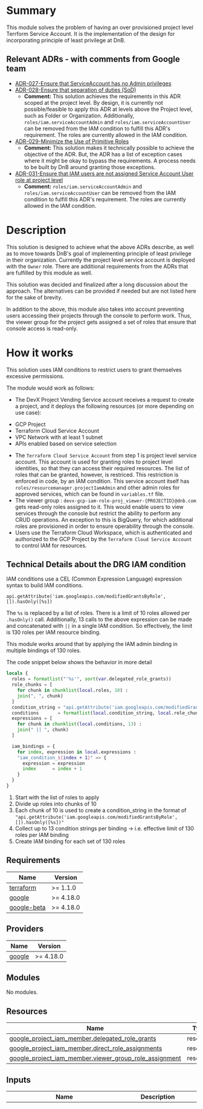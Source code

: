 # Summary
This module solves the problem of having an over provisioned project level Terrform Service Account. It is the implementation of the design for incorporating principle of least privilege at DnB. 

## Relevant ADRs - with comments from Google team
- [ADR-027-Ensure that ServiceAccount has no Admin privileges](https://github.com/dnb-main/deep-devxplatform-docs/blob/main/docs/ADRs/ADR-027-Ensure%20that%20ServiceAccount%20has%20no%20Admin%20privileges.md)
- [ADR-028-Ensure that separation of duties (SoD)](https://github.com/dnb-main/deep-devxplatform-docs/blob/main/docs/ADRs/ADR-028-Ensure%20that%20separation%20of%20duties%20(SoD).md)
  - **Comment:** This solution achieves the requirements in this ADR scoped at the project level. By design, it is currently not possible/feasible to apply this ADR at levels above the Project level, such as Folder or Organization. 
 Additionally, `roles/iam.serviceAccountAdmin` and `roles/iam.serviceAccountUser` can be removed from the IAM condition to fulfill this ADR's requirement. The roles are currently allowed in the IAM condition.
- [ADR-029-Minimize the Use of Primitive Roles](https://github.com/dnb-main/deep-devxplatform-docs/blob/main/docs/ADRs/ADR-029-Minimize%20the%20Use%20of%20Primitive%20Roles.md)
  - **Comment:** This solution makes it technically possible to achieve the objective of the ADR. But, the ADR has a list of exception cases where it might be okay to bypass the requirements. A process needs to be built by DnB around granting those exceptions.
- [ADR-031-Ensure that IAM users are not assigned Service Account User role at project level](https://github.com/dnb-main/deep-devxplatform-docs/blob/main/docs/ADRs/ADR-031-Ensure%20that%20IAM%20users%20are%20not%20assigned%20Service%20Account%20User%20role%20at%20project%20level.md)
  - **Comment:**  `roles/iam.serviceAccountAdmin` and `roles/iam.serviceAccountUser` can be removed from the IAM condition to fulfill this ADR's requirement. The roles are currently allowed in the IAM condition. 


# Description 

This solution is designed to achieve what the above ADRs describe, as well as to move towards DnB's goal of implementing principle of least privilege in their organization. Currently the project level service account is deployed with the `Owner` role. There are additional requirements from the ADRs that are fulfilled by this module as well. 

This solution was decided and finalized after a long discussion about the approach. The alternatives can be provided if needed but are not listed here for the sake of brevity. 

In addition to the above, this module also takes into account preventing users accessing their projects through the console to perform work. Thus, the viewer group for the project gets assigned a set of roles that ensure that console access is read-only. 

# How it works
This solution uses IAM conditions to restrict users to grant themselves excessive permissions.

The module would work as follows:
* The DevX Project Vending Service account receives a request to create a project, and it deploys the following resources (or more depending on use case):
 - GCP Project
 - Terraform Cloud Service Account
 - VPC Network with at least 1 subnet
 - APIs enabled based on service selection
* The `Terraform Cloud Service Account` from step 1 is project level service account. This account is used for granting roles to project level identities, so that they can access their required resources. The list of roles that can be granted, however, is restriced. This restriction is enforced in code, by an IAM condition. This service account itself has `roles/resourcemanager.projectIamAdmin` and other admin roles for approved services, which can be found in `variables.tf` file.
* The viewer group : `devx-gcp-iam-role-proj_viewer-{PROJECTID}@dnb.com` gets read-only roles assigned to it. This would enable users to view services through the console but restrict the ability to perform any CRUD operations. An exception to this is BigQuery, for which additional roles are provisioned in order to ensure operability through the console.  
* Users use the Terraform Cloud Workspace, which is authenticated and authorized to the GCP Project by the `Terraform Cloud Service Account` to control IAM for resources.


## Technical Details about the DRG IAM condition

IAM conditions use a CEL (Common Expression Language) expression syntax to build IAM conditions. 

```
api.getAttribute('iam.googleapis.com/modifiedGrantsByRole', []).hasOnly([%s])
```
The `%s` is replaced by a list of roles. There is a limit of 10 roles allowed per `.hasOnly()` call. Additionally, 13 calls to the above expression can be made and concatenated with `||` in a single IAM condition. So effectively, the limit is 130 roles per IAM resource binding. 

This module works around that by applying the IAM admin binding in multiple bindings of 130 roles. 

The code snippet below shows the behavior in more detail

```terraform
locals {
  roles = formatlist("'%s'", sort(var.delegated_role_grants))
  role_chunks = [
    for chunk in chunklist(local.roles, 10) :
    join(", ", chunk)
  ]
  condition_string = "api.getAttribute('iam.googleapis.com/modifiedGrantsByRole', []).hasOnly([%s])"
  conditions       = formatlist(local.condition_string, local.role_chunks)
  expressions = [
    for chunk in chunklist(local.conditions, 13) :
    join(" || ", chunk)
  ]

  iam_bindings = {
    for index, expression in local.expressions :
    "iam_condition_${index + 1}" => {
      expression = expression
      index      = index + 1
    }
  }
}
```

1. Start with the list of roles to apply
2. Divide up roles into chunks of 10
3. Each chunk of 10 is used to create a condition_string in the format of `"api.getAttribute('iam.googleapis.com/modifiedGrantsByRole', []).hasOnly([%s])"`
4. Collect up to 13 condition strings per binding -> i.e. effective limit of 130 roles per IAM binding
5. Create IAM binding for each set of 130 roles


<!-- BEGINNING OF PRE-COMMIT-TERRAFORM DOCS HOOK -->
## Requirements

| Name | Version |
|------|---------|
| <a name="requirement_terraform"></a> [terraform](#requirement\_terraform) | >= 1.1.0 |
| <a name="requirement_google"></a> [google](#requirement\_google) | >= 4.18.0 |
| <a name="requirement_google-beta"></a> [google-beta](#requirement\_google-beta) | >= 4.18.0 |

## Providers

| Name | Version |
|------|---------|
| <a name="provider_google"></a> [google](#provider\_google) | >= 4.18.0 |

## Modules

No modules.

## Resources

| Name | Type |
|------|------|
| [google_project_iam_member.delegated_role_grants](https://registry.terraform.io/providers/hashicorp/google/latest/docs/resources/project_iam_member) | resource |
| [google_project_iam_member.direct_role_assignments](https://registry.terraform.io/providers/hashicorp/google/latest/docs/resources/project_iam_member) | resource |
| [google_project_iam_member.viewer_group_role_assignment](https://registry.terraform.io/providers/hashicorp/google/latest/docs/resources/project_iam_member) | resource |

## Inputs

| Name | Description | Type | Default | Required |
|------|-------------|------|---------|:--------:|
| <a name="input_delegated_role_grants"></a> [delegated\_role\_grants](#input\_delegated\_role\_grants) | List of roles that project administrators will be allowed to grant/revoke. | `list(string)` | <pre>[<br>  "roles/artifactregistry.reader",<br>  "roles/artifactregistry.repoAdmin",<br>  "roles/artifactregistry.writer",<br>  "roles/bigquery.connectionUser",<br>  "roles/bigquery.dataEditor",<br>  "roles/bigquery.dataViewer",<br>  "roles/bigquery.filteredDataViewer",<br>  "roles/bigquery.jobUser",<br>  "roles/bigquery.metadataViewer",<br>  "roles/bigquery.readSessionUser",<br>  "roles/bigquery.resourceAdmin",<br>  "roles/bigquery.resourceEditor",<br>  "roles/bigquery.resourceViewer",<br>  "roles/bigquery.user",<br>  "roles/bigquerydatapolicy.maskedReader",<br>  "roles/bigquerymigration.editor",<br>  "roles/bigquerymigration.orchestrator",<br>  "roles/bigquerymigration.translationUser",<br>  "roles/bigquerymigration.viewer",<br>  "roles/bigquerymigration.worker",<br>  "roles/cloudfunctions.developer",<br>  "roles/cloudfunctions.invoker",<br>  "roles/cloudfunctions.viewer",<br>  "roles/cloudkms.cryptoKeyDecrypter",<br>  "roles/cloudkms.cryptoKeyDecrypterViaDelegation",<br>  "roles/cloudkms.cryptoKeyEncrypter",<br>  "roles/cloudkms.cryptoKeyEncrypterDecrypter",<br>  "roles/cloudkms.cryptoKeyEncrypterDecrypterViaDelegation",<br>  "roles/cloudkms.cryptoKeyEncrypterViaDelegation",<br>  "roles/cloudkms.cryptoOperator",<br>  "roles/cloudkms.expertRawPKCS1",<br>  "roles/cloudkms.importer",<br>  "roles/cloudkms.publicKeyViewer",<br>  "roles/cloudkms.signer",<br>  "roles/cloudkms.signerVerifier",<br>  "roles/cloudkms.verifier",<br>  "roles/cloudkms.viewer",<br>  "roles/cloudsql.admin",<br>  "roles/cloudsql.client",<br>  "roles/cloudsql.editor",<br>  "roles/cloudsql.instanceUser",<br>  "roles/cloudsql.viewer",<br>  "roles/composer.environmentAndStorageObjectViewer",<br>  "roles/compute.imageUser",<br>  "roles/compute.loadBalancerServiceUser",<br>  "roles/compute.osAdminLogin",<br>  "roles/compute.osLogin",<br>  "roles/compute.publicIpAdmin",<br>  "roles/compute.soleTenantViewer",<br>  "roles/compute.viewer",<br>  "roles/container.admin",<br>  "roles/container.clusterAdmin",<br>  "roles/container.clusterViewer",<br>  "roles/container.developer",<br>  "roles/container.viewer",<br>  "roles/containeranalysis.notes.attacher",<br>  "roles/containeranalysis.notes.editor",<br>  "roles/containeranalysis.notes.occurrences.viewer",<br>  "roles/containeranalysis.notes.viewer",<br>  "roles/containeranalysis.occurrences.editor",<br>  "roles/containeranalysis.occurrences.viewer",<br>  "roles/containersecurity.viewer",<br>  "roles/datacatalog.categoryFineGrainedReader",<br>  "roles/datacatalog.entryGroupCreator",<br>  "roles/datacatalog.entryViewer",<br>  "roles/datacatalog.tagEditor",<br>  "roles/datacatalog.tagTemplateCreator",<br>  "roles/datacatalog.tagTemplateUser",<br>  "roles/datacatalog.tagTemplateViewer",<br>  "roles/datacatalog.viewer",<br>  "roles/dataproc.editor",<br>  "roles/dataproc.hubAgent",<br>  "roles/dataproc.viewer",<br>  "roles/gkebackup.delegatedBackupAdmin",<br>  "roles/gkebackup.delegatedRestoreAdmin",<br>  "roles/gkebackup.viewer",<br>  "roles/gkehub.connect",<br>  "roles/gkehub.editor",<br>  "roles/gkehub.gatewayReader",<br>  "roles/gkehub.viewer",<br>  "roles/gkemulticloud.admin",<br>  "roles/gkemulticloud.telemetryWriter",<br>  "roles/gkemulticloud.viewer",<br>  "roles/gkeonprem.viewer",<br>  "roles/iam.securityReviewer",<br>  "roles/iam.serviceAccountTokenCreator",<br>  "roles/iam.serviceAccountCreator",<br>  "roles/iam.serviceAccountUser",<br>  "roles/iam.serviceAccountViewer",<br>  "roles/logging.admin",<br>  "roles/logging.bucketWriter",<br>  "roles/logging.configWriter",<br>  "roles/logging.fieldAccessor",<br>  "roles/logging.logWriter",<br>  "roles/logging.privateLogViewer",<br>  "roles/logging.viewAccessor",<br>  "roles/logging.viewer",<br>  "roles/monitoring.admin",<br>  "roles/monitoring.alertPolicyEditor",<br>  "roles/monitoring.alertPolicyViewer",<br>  "roles/monitoring.dashboardEditor",<br>  "roles/monitoring.dashboardViewer",<br>  "roles/monitoring.editor",<br>  "roles/monitoring.metricsScopesAdmin",<br>  "roles/monitoring.metricsScopesViewer",<br>  "roles/monitoring.metricWriter",<br>  "roles/monitoring.notificationChannelEditor",<br>  "roles/monitoring.notificationChannelViewer",<br>  "roles/monitoring.servicesEditor",<br>  "roles/monitoring.servicesViewer",<br>  "roles/monitoring.uptimeCheckConfigEditor",<br>  "roles/monitoring.uptimeCheckConfigViewer",<br>  "roles/monitoring.viewer",<br>  "roles/osconfig.instanceOSPoliciesComplianceViewer",<br>  "roles/osconfig.inventoryViewer",<br>  "roles/osconfig.osPolicyAssignmentAdmin",<br>  "roles/osconfig.osPolicyAssignmentEditor",<br>  "roles/osconfig.osPolicyAssignmentReportViewer",<br>  "roles/osconfig.osPolicyAssignmentViewer",<br>  "roles/osconfig.patchDeploymentAdmin",<br>  "roles/osconfig.patchDeploymentViewer",<br>  "roles/osconfig.patchJobExecutor",<br>  "roles/osconfig.patchJobViewer",<br>  "roles/osconfig.vulnerabilityReportViewer",<br>  "roles/pubsub.editor",<br>  "roles/pubsub.admin",<br>  "roles/pubsub.publisher",<br>  "roles/pubsub.subscriber",<br>  "roles/pubsub.viewer",<br>  "roles/secretmanager.secretAccessor",<br>  "roles/secretmanager.secretVersionAdder",<br>  "roles/secretmanager.secretVersionManager",<br>  "roles/secretmanager.viewer",<br>  "roles/storage.objectAdmin",<br>  "roles/storage.objectCreator",<br>  "roles/storage.objectViewer",<br>  "roles/storagetransfer.admin",<br>  "roles/storagetransfer.transferAgent",<br>  "roles/storagetransfer.user",<br>  "roles/storagetransfer.viewer"<br>]</pre> | no |
| <a name="input_direct_role_grants"></a> [direct\_role\_grants](#input\_direct\_role\_grants) | List of roles granted directly to project administrators. | `list(string)` | <pre>[<br>  "roles/artifactregistry.admin",<br>  "roles/bigquery.admin",<br>  "roles/bigquery.admin",<br>  "roles/composer.admin",<br>  "roles/composer.worker",<br>  "roles/cloudfunctions.admin",<br>  "roles/cloudkms.admin",<br>  "roles/cloudkms.cryptoKeyDecrypter",<br>  "roles/cloudkms.verifier",<br>  "roles/cloudkms.cryptoOperator",<br>  "roles/cloudkms.importer",<br>  "roles/cloudkms.cryptoKeyEncrypterViaDelegation",<br>  "roles/cloudkms.expertRawPKCS1",<br>  "roles/cloudkms.signer",<br>  "roles/cloudkms.cryptoKeyDecrypterViaDelegation",<br>  "roles/cloudkms.cryptoKeyEncrypter",<br>  "roles/cloudkms.cryptoKeyEncrypterDecrypter",<br>  "roles/cloudkms.signerVerifier",<br>  "roles/cloudkms.cryptoKeyEncrypterDecrypterViaDelegation",<br>  "roles/cloudkms.publicKeyViewer",<br>  "roles/cloudsql.admin",<br>  "roles/storage.admin",<br>  "roles/storagetransfer.admin",<br>  "roles/containeranalysis.admin",<br>  "roles/datacatalog.admin",<br>  "roles/dataproc.admin",<br>  "roles/compute.admin",<br>  "roles/container.admin",<br>  "roles/gkebackup.admin",<br>  "roles/iam.serviceAccountAdmin",<br>  "roles/iam.serviceAccountCreator",<br>  "roles/iam.serviceAccountDeleter",<br>  "roles/iam.serviceAccountUser",<br>  "roles/logging.admin",<br>  "roles/monitoring.admin",<br>  "roles/pubsub.admin",<br>  "roles/secretmanager.admin"<br>]</pre> | no |
| <a name="input_project_id"></a> [project\_id](#input\_project\_id) | GCP project id where to grant direct and delegated roles to the users listed in project\_administrators. | `string` | n/a | yes |
| <a name="input_project_viewer_group"></a> [project\_viewer\_group](#input\_project\_viewer\_group) | The project level viewer group that would be assigned read-only privileges (with a few exceptions like BQ) | `string` | n/a | yes |
| <a name="input_restricted_role_grant"></a> [restricted\_role\_grant](#input\_restricted\_role\_grant) | Role that will be granted to the project level terraform service account | `string` | `"roles/resourcemanager.projectIamAdmin"` | no |
| <a name="input_terraform_service_account_for_project"></a> [terraform\_service\_account\_for\_project](#input\_terraform\_service\_account\_for\_project) | The service account that will be granted administrator permissions at the project level. | `string` | n/a | yes |
| <a name="input_viewer_group_role_assignment"></a> [viewer\_group\_role\_assignment](#input\_viewer\_group\_role\_assignment) | List of roles assigned to the viewer group at the project level | `list(string)` | <pre>[<br>  "roles/bigquery.connectionUser",<br>  "roles/bigquery.dataEditor",<br>  "roles/bigquery.dataViewer",<br>  "roles/bigquery.filteredDataViewer",<br>  "roles/bigquery.jobUser",<br>  "roles/bigquery.metadataViewer",<br>  "roles/bigquery.readSessionUser",<br>  "roles/bigquery.resourceEditor",<br>  "roles/bigquery.resourceViewer",<br>  "roles/bigquery.user",<br>  "roles/bigquerydatapolicy.maskedReader",<br>  "roles/bigquerymigration.editor",<br>  "roles/bigquerymigration.orchestrator",<br>  "roles/bigquerymigration.translationUser",<br>  "roles/bigquerymigration.viewer",<br>  "roles/bigquerymigration.worker",<br>  "roles/artifactregistry.reader",<br>  "roles/cloudfunctions.viewer",<br>  "roles/cloudfunctions.invoker",<br>  "roles/cloudkms.viewer",<br>  "roles/cloudsql.instanceUser",<br>  "roles/cloudsql.viewer",<br>  "roles/composer.environmentAndStorageObjectViewer",<br>  "roles/compute.viewer",<br>  "roles/container.clusterViewer",<br>  "roles/container.viewer",<br>  "roles/containersecurity.viewer",<br>  "roles/containeranalysis.occurrences.viewer",<br>  "roles/containeranalysis.notes.viewer",<br>  "roles/containeranalysis.notes.occurrences.viewer",<br>  "roles/datacatalog.entryViewer",<br>  "roles/datacatalog.viewer",<br>  "roles/dataproc.viewer",<br>  "roles/gkebackup.viewer",<br>  "roles/gkehub.viewer",<br>  "roles/gkehub.gatewayReader",<br>  "roles/gkemulticloud.viewer",<br>  "roles/gkeonprem.viewer",<br>  "roles/iam.serviceAccountViewer",<br>  "roles/logging.privateLogViewer",<br>  "roles/logging.viewer",<br>  "roles/monitoring.alertPolicyViewer",<br>  "roles/monitoring.dashboardViewer",<br>  "roles/monitoring.metricsScopesViewer",<br>  "roles/monitoring.notificationChannelViewer",<br>  "roles/monitoring.servicesViewer",<br>  "roles/monitoring.uptimeCheckConfigViewer",<br>  "roles/osconfig.instanceOSPoliciesComplianceViewer",<br>  "roles/osconfig.inventoryViewer",<br>  "roles/osconfig.osPolicyAssignmentReportViewer",<br>  "roles/osconfig.osPolicyAssignmentViewer",<br>  "roles/osconfig.patchDeploymentViewer",<br>  "roles/osconfig.patchJobViewer",<br>  "roles/osconfig.vulnerabilityReportViewer",<br>  "roles/pubsub.viewer",<br>  "roles/secretmanager.viewer",<br>  "roles/storage.objectViewer",<br>  "roles/storagetransfer.viewer"<br>]</pre> | no |

## Outputs

| Name | Description |
|------|-------------|
| <a name="output_delegated_roles"></a> [delegated\_roles](#output\_delegated\_roles) | n/a |
<!-- END OF PRE-COMMIT-TERRAFORM DOCS HOOK -->
